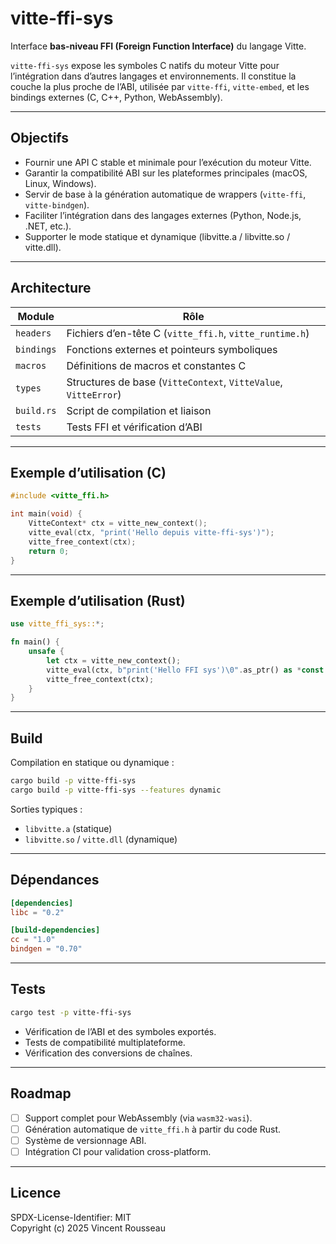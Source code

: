 

# vitte-ffi-sys

Interface **bas-niveau FFI (Foreign Function Interface)** du langage Vitte.

`vitte-ffi-sys` expose les symboles C natifs du moteur Vitte pour l’intégration dans d’autres langages et environnements. Il constitue la couche la plus proche de l’ABI, utilisée par `vitte-ffi`, `vitte-embed`, et les bindings externes (C, C++, Python, WebAssembly).

---

## Objectifs

- Fournir une API C stable et minimale pour l’exécution du moteur Vitte.
- Garantir la compatibilité ABI sur les plateformes principales (macOS, Linux, Windows).
- Servir de base à la génération automatique de wrappers (`vitte-ffi`, `vitte-bindgen`).
- Faciliter l’intégration dans des langages externes (Python, Node.js, .NET, etc.).
- Supporter le mode statique et dynamique (libvitte.a / libvitte.so / vitte.dll).

---

## Architecture

| Module        | Rôle |
|----------------|------|
| `headers`      | Fichiers d’en-tête C (`vitte_ffi.h`, `vitte_runtime.h`) |
| `bindings`     | Fonctions externes et pointeurs symboliques |
| `macros`       | Définitions de macros et constantes C |
| `types`        | Structures de base (`VitteContext`, `VitteValue`, `VitteError`) |
| `build.rs`     | Script de compilation et liaison |
| `tests`        | Tests FFI et vérification d’ABI |

---

## Exemple d’utilisation (C)

```c
#include <vitte_ffi.h>

int main(void) {
    VitteContext* ctx = vitte_new_context();
    vitte_eval(ctx, "print('Hello depuis vitte-ffi-sys')");
    vitte_free_context(ctx);
    return 0;
}
```

---

## Exemple d’utilisation (Rust)

```rust
use vitte_ffi_sys::*;

fn main() {
    unsafe {
        let ctx = vitte_new_context();
        vitte_eval(ctx, b"print('Hello FFI sys')\0".as_ptr() as *const _);
        vitte_free_context(ctx);
    }
}
```

---

## Build

Compilation en statique ou dynamique :

```bash
cargo build -p vitte-ffi-sys
cargo build -p vitte-ffi-sys --features dynamic
```

Sorties typiques :
- `libvitte.a` (statique)
- `libvitte.so` / `vitte.dll` (dynamique)

---

## Dépendances

```toml
[dependencies]
libc = "0.2"

[build-dependencies]
cc = "1.0"
bindgen = "0.70"
```

---

## Tests

```bash
cargo test -p vitte-ffi-sys
```

- Vérification de l’ABI et des symboles exportés.
- Tests de compatibilité multiplateforme.
- Vérification des conversions de chaînes.

---

## Roadmap

- [ ] Support complet pour WebAssembly (via `wasm32-wasi`).
- [ ] Génération automatique de `vitte_ffi.h` à partir du code Rust.
- [ ] Système de versionnage ABI.
- [ ] Intégration CI pour validation cross-platform.

---

## Licence

SPDX-License-Identifier: MIT  
Copyright (c) 2025 Vincent Rousseau